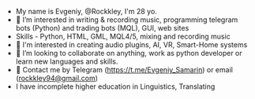 - My name is Evgeniy, @Rockkley, I'm 28 yo.
- 👀 I’m interested in writing  & recording music, programming telegram bots (Python) and trading bots (MQL), GUI, web sites 
- Skills - Python, HTML, GML, MQL4/5, mixing and recording music
- 🌱 I'm interested in creating audio plugins, AI, VR, Smart-Home systems
- 💞️ I’m looking to collaborate on anything, work as python developer or learn new languages and skills. 
- 👋 Contact me by Telegram (https://t.me/Evgeniy_Samarin) or email (rockkley94@gmail.com)
- I have incomplete higher education in Linguistics, Translating 

